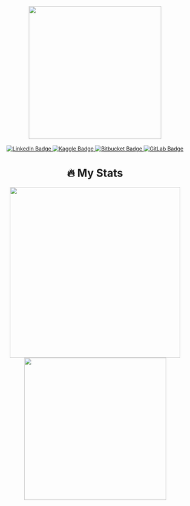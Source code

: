 
<!--<img src="https://komarev.com/ghpvc/?username=zby-zy&style=flat-square&color=blue" alt=""/>-->

<!--
<div id="header" align="center">
  <img src="https://media.giphy.com/media/M9gbBd9nbDrOTu1Mqx/giphy.gif" width="100"/>
</div>
-->
<div id="header" align="center">
  <img src="https://user-images.githubusercontent.com/85934122/173022126-d6f1975e-749a-4fc9-8d23-46970b12da12.png" width="350"/>
</div>
<!--
<div id="header" align="center">
  <img src="https://user-images.githubusercontent.com/85934122/160682626-c5bd6837-12ea-4a5f-a819-51be154b8f96.png" width="200"/>
</div>-->

<br>

<div id="badges" align="center">
  <a href="https://www.linkedin.com/in/zynbbayrak/">
    <img src="https://img.shields.io/badge/LinkedIn-blue?style=for-the-badge&logo=linkedin&logoColor=white" alt="LinkedIn Badge"/>
  </a>
  <a href="https://www.kaggle.com/zeynebbayrak">
    <img src="https://img.shields.io/badge/Kaggle-blue?style=for-the-badge&logo=kaggle&logoColor=white" alt="Kaggle Badge"/>
  </a>
  <a href="https://bitbucket.org/zynbbayrak/">
    <img src="https://img.shields.io/badge/Bitbucket-blue?style=for-the-badge&logo=bitbucket&logoColor=white" alt="Bitbucket Badge"/>
  </a>
  <a href="https://gitlab.com/zby-zy">
    <img src="https://img.shields.io/badge/GitLab-blue?style=for-the-badge&logo=gitlab&logoColor=white" alt="GitLab Badge"/>
  </a>
  


<!--
# Tools
<img src="https://user-images.githubusercontent.com/85934122/153268295-0105f8a4-7491-437e-b566-3f4ecbd113c8.png" width="150">     <img src="https://user-images.githubusercontent.com/85934122/153270262-1b5beb83-3cba-4008-92b1-dac9ed972017.png"  width="150"> <img src="https://user-images.githubusercontent.com/85934122/153312799-4e364e21-f293-44d5-ae28-e3bba69f9042.png" width="200"> <img src="https://user-images.githubusercontent.com/85934122/153312984-20169f9d-9cd5-4511-ba4a-5968ce522af8.png" width="200">  <img src="https://user-images.githubusercontent.com/85934122/153314028-15b7229a-3f6f-404d-809c-eb98ed325d74.png" width="100">
-->
<!--
# Development Software
<img src="https://user-images.githubusercontent.com/85934122/153375203-b1c36896-3ec7-445b-a1bc-efa515b31493.png" width="65"> <img src="https://user-images.githubusercontent.com/85934122/153376586-991a332a-efec-41b3-ac93-a3f55f876fef.png" width="70">   <img src="https://user-images.githubusercontent.com/85934122/153376929-87cc029c-f9ab-48b1-9782-f2349c1a4f41.png" width="70"> <img src="https://user-images.githubusercontent.com/85934122/153377359-8e87b359-2838-4c15-b063-0d29673384c0.png" width="70"> <img src="https://user-images.githubusercontent.com/85934122/153378562-41cf30e1-da53-42b4-b0c5-8d293b8b3b3a.png" width="70"> <img src="https://user-images.githubusercontent.com/85934122/153378872-64e3ff57-6e38-4069-ae7c-f0b4513ddf13.png" width="70"> <img src="https://user-images.githubusercontent.com/85934122/153379945-dc26fcab-9348-4f51-a987-f6a5da761c39.png" width="70"> <img src="https://user-images.githubusercontent.com/85934122/153380600-a14d547c-c50c-4c91-b374-50a95259903d.png" width="70"> <img src="https://user-images.githubusercontent.com/85934122/153380902-4e89e57b-7349-43fc-9eb0-9c8577ee2950.png" width="65"> <img src="https://user-images.githubusercontent.com/85934122/153945172-46ba07e9-22b3-486a-b069-3d58a902a2ef.png" width="70"> <img src="https://user-images.githubusercontent.com/85934122/153945386-abd66e20-d666-4ad2-8f86-9ff86a69c7f8.png" width="70">
-->
<!--
# Platforms
<img src="https://user-images.githubusercontent.com/85934122/153396245-3baa964b-475e-4233-b737-70104b4f824b.png" width="55">     <img src="https://user-images.githubusercontent.com/85934122/153395527-210bd681-d540-4615-8f3a-354ade0da167.png" width="55"> <img src="https://user-images.githubusercontent.com/85934122/153395871-23a381bc-7d2a-4131-885d-bf3b7a1a8e25.png" width="55">
-->
# :fire: My Stats

<div>
<img src="http://github-readme-streak-stats.herokuapp.com?user=zby-zy&theme=dark&background=000000" width="450">
<img src="https://github-readme-stats.vercel.app/api/top-langs/?username=zby-zy&layout=compact&theme=vision-friendly-dark" width="375">
<!--
[![GitHub Streak](http://github-readme-streak-stats.herokuapp.com?user=zby-zy&theme=dark&background=000000)](https://git.io/streak-stats) [![Top Langs](https://github-readme-stats.vercel.app/api/top-langs/?username=zby-zy&layout=compact&theme=vision-friendly-dark)](https://github.com/anuraghazra/github-readme-stats)-->
  
</div>
